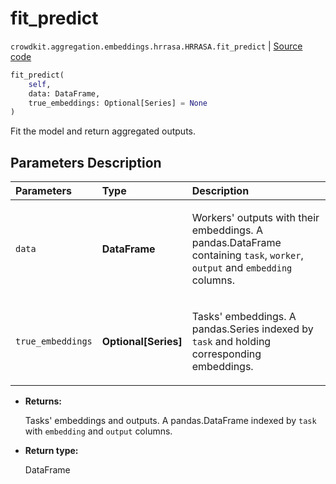# fit_predict
`crowdkit.aggregation.embeddings.hrrasa.HRRASA.fit_predict` | [Source code](https://github.com/Toloka/crowd-kit/blob/v1.0.0/crowdkit/aggregation/embeddings/hrrasa.py#L170)

```python
fit_predict(
    self,
    data: DataFrame,
    true_embeddings: Optional[Series] = None
)
```

Fit the model and return aggregated outputs.

## Parameters Description

| Parameters | Type | Description |
| :----------| :----| :-----------|
`data`|**DataFrame**|<p>Workers&#x27; outputs with their embeddings. A pandas.DataFrame containing `task`, `worker`, `output` and `embedding` columns.</p>
`true_embeddings`|**Optional\[Series\]**|<p>Tasks&#x27; embeddings. A pandas.Series indexed by `task` and holding corresponding embeddings.</p>

* **Returns:**

  Tasks' embeddings and outputs.
A pandas.DataFrame indexed by `task` with `embedding` and `output` columns.

* **Return type:**

  DataFrame
